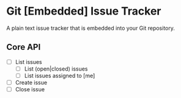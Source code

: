 # Git [Embedded] Issue Tracker

A plain text issue tracker that is embedded into your Git repository.

## Core API
- [ ] List issues
  - [ ] List (open|closed) issues
  - [ ] List issues assigned to [me]
- [ ] Create issue
- [ ] Close issue

